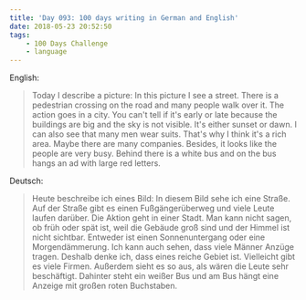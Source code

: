 ```yaml
---
title: 'Day 093: 100 days writing in German and English'
date: 2018-05-23 20:52:50
tags:
    - 100 Days Challenge
    - language
---
```

English:
> Today I describe a picture: In this picture I see a street. There is a pedestrian crossing on the road and many people walk over it. The action goes in a city. You can't tell if it's early or late because the buildings are big and the sky is not visible. It's either sunset or dawn. I can also see that many men wear suits. That's why I think it's a rich area. Maybe there are many companies. Besides, it looks like the people are very busy. Behind there is a white bus and on the bus hangs an ad with large red letters.

Deutsch:
> Heute beschreibe ich eines Bild: In diesem Bild sehe ich eine Straße. Auf der Straße gibt es einen Fußgängerüberweg und viele Leute laufen darüber. Die Aktion geht in einer Stadt. Man kann nicht sagen, ob früh oder spät ist, weil die Gebäude groß sind und der Himmel ist nicht sichtbar. Entweder ist einen Sonnenuntergang oder eine Morgendämmerung. Ich kann auch sehen, dass viele Männer Anzüge tragen. Deshalb denke ich, dass eines reiche Gebiet ist. Vielleicht gibt es viele Firmen. Außerdem sieht es so aus, als wären die Leute sehr beschäftigt. Dahinter steht ein weißer Bus und am Bus hängt eine Anzeige mit großen roten Buchstaben.